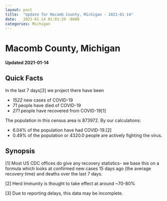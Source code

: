```yaml
---
layout: post
title:  "Update for Macomb County, Michigan - 2021-01-14"
date:   2021-01-14 01:01:29 -0600
categories: Michigan
---
```


# Macomb County, Michigan
#### Updated 2021-01-14

## Quick Facts

In the last 7 days[3] we project there have been
- *1522* new cases of COVID-19
- *71* people have died of COVID-19
- *271* people have recovered from COVID-19[1]

The population in this census area is 873972. By our calculations:
- 6.04% of the population have had COVID-19.[2]
- 0.49% of the population or 4320.0 people are actively fighting the virus.

## Synopsis




[1] Most US CDC offices do give any recovery statistics- we base this on a formula which looks at confirmed new cases
15 days ago (the average recovery time) and deaths over the last 7 days.

[2] Herd Immunity is thought to take effect at around ~70-80%

[3] Due to reporting delays, this data may be incomplete.
 
    